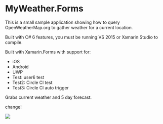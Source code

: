 MyWeather.Forms
===================

This is a small sample application showing how to query OpenWeatherMap.org to gather weather for a current location.

Built with C# 6 features, you must be running VS 2015 or Xamarin Studio to compile. 

Built with Xamarin.Forms with support for:
* iOS
* Android
* UWP
* Test: user6 test
* Test2: Circle CI test
* Test3: Circle CI auto trigger

Grabs current weather and 5 day forecast.

change!

![](Images/promo.png)
